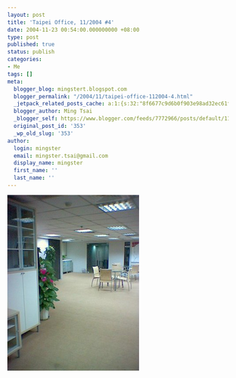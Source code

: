 ```yaml
---
layout: post
title: 'Taipei Office, 11/2004 #4'
date: 2004-11-23 00:54:00.000000000 +08:00
type: post
published: true
status: publish
categories:
- Me
tags: []
meta:
  blogger_blog: mingstert.blogspot.com
  blogger_permalink: "/2004/11/taipei-office-112004-4.html"
  _jetpack_related_posts_cache: a:1:{s:32:"8f6677c9d6b0f903e98ad32ec61f8deb";a:2:{s:7:"expires";i:1456152025;s:7:"payload";a:3:{i:0;a:1:{s:2:"id";i:36;}i:1;a:1:{s:2:"id";i:534;}i:2;a:1:{s:2:"id";i:268;}}}}
  blogger_author: Ming Tsai
  _blogger_self: https://www.blogger.com/feeds/7772966/posts/default/113794890205028794
  original_post_id: '353'
  _wp_old_slug: '353'
author:
  login: mingster
  email: mingster.tsai@gmail.com
  display_name: mingster
  first_name: ''
  last_name: ''
---
```

<p><a href="/img//image_00030.jpg"><img style="clear:all;float:left;cursor:hand;margin:0 10px 10px 0;" alt="" src="/img/image_00030.jpg" border="0" /></a> <br /></p>

